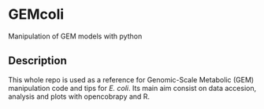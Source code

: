 # GEMcoli
Manipulation of GEM models with python
## Description
This whole repo is used as a reference for Genomic-Scale Metabolic (GEM) manipulation code and tips for *E. coli*. Its main aim consist on data accesion, analysis and plots with opencobrapy and R.
